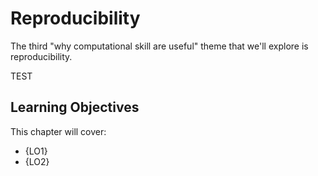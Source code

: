 # Reproducibility

The third "why computational skill are useful" theme that we'll explore is reproducibility.

TEST



## Learning Objectives

This chapter will cover:

- {LO1}
- {LO2}
